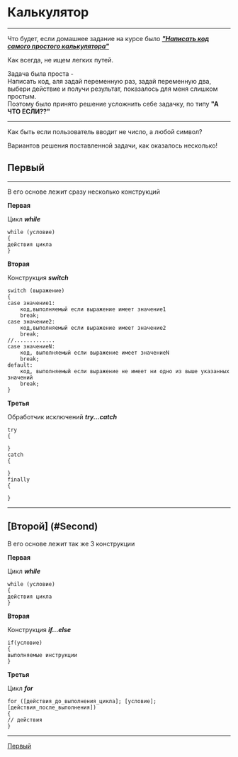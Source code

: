 ﻿# Калькулятор 
***
Что будет, если домашнее задание на курсе было <ins>***"Написать код самого простого калькулятора"</ins>***

Как всегда, не ищем легких путей.  

Задача была проста -  
Написать код, аля задай переменную раз, задай переменную два, выбери действие и получи результат, показалось для меня слишком простым.  
Поэтому было принято решение усложнить себе задачку, по типу **"А ЧТО ЕСЛИ??"**  
***
Как быть если пользователь вводит не число, а любой символ?

Вариантов решения поставленной задачи, как оказалось несколько!  


## <a name="First"></a>	Первый
***
В его основе лежит сразу несколько конструкций

**Первая**

Цикл ***while***

    while (условие)  
    {  
    действия цикла  
    }  
**Вторая**  

Конструкция ***switch***  

    switch (выражение)
    {
    case значение1:
        код,выполняемый если выражение имеет значение1
        break;
    case значение2:
        код,выполняемый если выражение имеет значение2
        break;
    //.............
    case значениеN:
        код, выполняемый если выражение имеет значениеN
        break;
    default:
        код, выполняемый если выражение не имеет ни одно из выше указанных значений
        break;
    }
**Третья**

Обработчик исключений ***try...catch***  

    try
    {
     
    }
    catch
    {
     
    }
    finally
    {
     
    }
***

## [Второй] (#Second)

В его основе лежит так же 3 конструкции   

**Первая**

Цикл ***while***   

    while (условие)  
    {  
    действия цикла  
    } 

**Вторая**

Конструкция ***if...else***  

    if(условие)
    {
    выполняемые инструкции
    }

**Третья**

Цикл ***for***  

    for ([действия_до_выполнения_цикла]; [условие]; [действия_после_выполнения])
    {
    // действия
    }

***

[Первый](#First)
